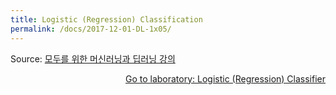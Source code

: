 ```yaml
---
title: Logistic (Regression) Classification 
permalink: /docs/2017-12-01-DL-1x05/
---
```


Source: [모두를 위한 머신러닝과 딥러닝 강의](http://hunkim.github.io/ml/)
<script>
	embedPDF({url:'https://hunkim.github.io/ml/lec5.pdf'});
</script>
<a style="float:right" target="_blank" href="https://docs.google.com/presentation/d/180ZISPNRVWYKyV61xoZepZ_KVUK6mujIXuwXE0eKZuM">Go to laboratory: Logistic (Regression) Classifier</a>